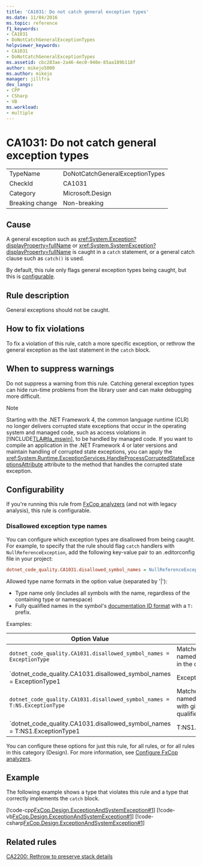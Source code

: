 ```yaml
---
title: 'CA1031: Do not catch general exception types'
ms.date: 11/04/2016
ms.topic: reference
f1_keywords:
- CA1031
- DoNotCatchGeneralExceptionTypes
helpviewer_keywords:
- CA1031
- DoNotCatchGeneralExceptionTypes
ms.assetid: cbc283ae-2a46-4ec0-940e-85aa189b118f
author: mikejo5000
ms.author: mikejo
manager: jillfra
dev_langs:
- CPP
- CSharp
- VB
ms.workload:
- multiple
---
```

# CA1031: Do not catch general exception types

|||
|-|-|
|TypeName|DoNotCatchGeneralExceptionTypes|
|CheckId|CA1031|
|Category|Microsoft.Design|
|Breaking change|Non-breaking|

## Cause
A general exception such as <xref:System.Exception?displayProperty=fullName> or <xref:System.SystemException?displayProperty=fullName> is caught in a `catch` statement, or a general catch clause such as `catch()` is used.

By default, this rule only flags general exception types being caught, but this is [configurable](#configurability).

## Rule description
General exceptions should not be caught.

## How to fix violations
To fix a violation of this rule, catch a more specific exception, or rethrow the general exception as the last statement in the `catch` block.

## When to suppress warnings
Do not suppress a warning from this rule. Catching general exception types can hide run-time problems from the library user and can make debugging more difficult.

> [!NOTE]
> Starting with the .NET Framework 4, the common language runtime (CLR) no longer delivers corrupted state exceptions that occur in the operating system and managed code, such as access violations in [!INCLUDE[TLA#tla_mswin](../code-quality/includes/tlasharptla_mswin_md.md)], to be handled by managed code. If you want to compile an application in the .NET Framework 4 or later versions and maintain handling of corrupted state exceptions, you can apply the <xref:System.Runtime.ExceptionServices.HandleProcessCorruptedStateExceptionsAttribute> attribute to the method that handles the corrupted state exception.

## Configurability

If you're running this rule from [FxCop analyzers](install-fxcop-analyzers.md) (and not with legacy analysis), this rule is configurable.

### Disallowed exception type names

You can configure which exception types are disallowed from being caught. For example, to specify that the rule should flag `catch` handlers with `NullReferenceException`, add the following key-value pair to an .editorconfig file in your project:

```ini
dotnet_code_quality.CA1031.disallowed_symbol_names = NullReferenceException
```

Allowed type name formats in the option value (separated by '|'):
  - Type name only (includes all symbols with the name, regardless of the containing type or namespace)
  - Fully qualified names in the symbol's [documentation ID format](https://github.com/dotnet/csharplang/blob/master/spec/documentation-comments.md#id-string-format) with a `T:` prefix.

Examples:

| Option Value | Summary |
| --- | --- |
|`dotnet_code_quality.CA1031.disallowed_symbol_names = ExceptionType` | Matches all symbols named 'ExceptionType' in the compilation
|`dotnet_code_quality.CA1031.disallowed_symbol_names = ExceptionType1|ExceptionType2` | Matches all symbols named either 'ExceptionType1' or 'ExceptionType2' in the compilation
|`dotnet_code_quality.CA1031.disallowed_symbol_names = T:NS.ExceptionType` | Matches specific types named 'ExceptionType' with given fully qualified name.
|`dotnet_code_quality.CA1031.disallowed_symbol_names = T:NS1.ExceptionType1|T:NS1.ExceptionType2` | Matches types named 'ExceptionType1' and 'ExceptionType2' with respective fully qualified names

You can configure these options for just this rule, for all rules, or for all rules in this category (Design). For more information, see [Configure FxCop analyzers](configure-fxcop-analyzers.md).

## Example
The following example shows a type that violates this rule and a type that correctly implements the `catch` block.

[!code-cpp[FxCop.Design.ExceptionAndSystemException#1](../code-quality/codesnippet/CPP/ca1031-do-not-catch-general-exception-types_1.cpp)]
[!code-vb[FxCop.Design.ExceptionAndSystemException#1](../code-quality/codesnippet/VisualBasic/ca1031-do-not-catch-general-exception-types_1.vb)]
[!code-csharp[FxCop.Design.ExceptionAndSystemException#1](../code-quality/codesnippet/CSharp/ca1031-do-not-catch-general-exception-types_1.cs)]

## Related rules
[CA2200: Rethrow to preserve stack details](../code-quality/ca2200.md)
